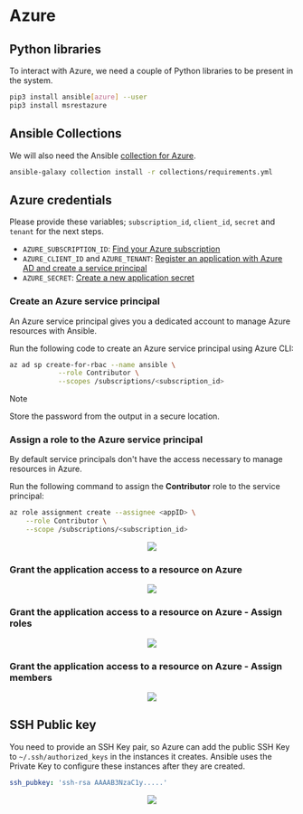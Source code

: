 # Azure

## Python libraries

To interact with Azure, we need a couple of Python libraries to be present in the system.

```bash
pip3 install ansible[azure] --user
pip3 install msrestazure
```

## Ansible Collections

We will also need the Ansible [collection for Azure](https://github.com/ansible-collections/azure#ansible-collection-for-azure).

```bash
ansible-galaxy collection install -r collections/requirements.yml
```

## Azure credentials
 
Please provide these variables; `subscription_id`, `client_id`, `secret` and `tenant` for the next steps.

- `AZURE_SUBSCRIPTION_ID`: [Find your Azure subscription](https://docs.microsoft.com/en-us/azure/media-services/latest/setup-azure-subscription-how-to?tabs=portal)
- `AZURE_CLIENT_ID` and `AZURE_TENANT`: [Register an application with Azure AD and create a service principal](https://docs.microsoft.com/en-us/azure/active-directory/develop/howto-create-service-principal-portal#register-an-application-with-azure-ad-and-create-a-service-principal)
- `AZURE_SECRET`: [Create a new application secret](https://docs.microsoft.com/en-us/azure/active-directory/develop/howto-create-service-principal-portal#option-2-create-a-new-application-secret)

### Create an Azure service principal

An Azure service principal gives you a dedicated account to manage Azure resources with Ansible.

Run the following code to create an Azure service principal using Azure CLI:

```bash
az ad sp create-for-rbac --name ansible \
            --role Contributor \
            --scopes /subscriptions/<subscription_id>
```

>[!NOTE]
>Store the password from the output in a secure location.


### Assign a role to the Azure service principal

By default service principals don't have the access necessary to manage resources in Azure.

Run the following command to assign the **Contributor** role to the service principal:

```bash
az role assignment create --assignee <appID> \
    --role Contributor \
    --scope /subscriptions/<subscription_id>
```

<p align="center">
<img src="./static/azure_app_secret.png">
</p>

### Grant the application access to a resource on Azure 

<p align="center">
<img src="./static/azure_app_grant1.png">
</p>


### Grant the application access to a resource on Azure - Assign roles

<p align="center">
<img src="./static/azure_app_grant2.png">
</p>


### Grant the application access to a resource on Azure - Assign members

<p align="center">
<img src="./static/azure_app_grant2.png">
</p>

## SSH Public key

You need to provide an SSH Key pair, so Azure can add the public SSH Key to `~/.ssh/authorized_keys` in the instances it creates. Ansible uses the Private Key to configure these instances after they are created.

```yaml
ssh_pubkey: 'ssh-rsa AAAAB3NzaC1y.....'
```

<p align="center">
<img src="./pictures/tower_SSH_Key.png">
</p>
